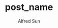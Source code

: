 ---
layout: post
title: post_name
author: Alfred Sun
updated: 2014-12-09 11:15
description: 
category: 
tags: []
external-url: 
---